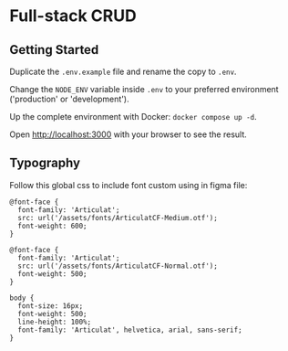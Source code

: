 # Full-stack CRUD

## Getting Started

Duplicate the `.env.example` file and rename the copy to `.env`.

Change the `NODE_ENV` variable inside `.env` to your preferred environment ('production' or 'development').

Up the complete environment with Docker: `docker compose up -d`.

Open [http://localhost:3000](http://localhost:3000) with your browser to see the result.

## Typography

Follow this global css to include font custom using in figma file:

```
@font-face {
  font-family: 'Articulat';
  src: url('/assets/fonts/ArticulatCF-Medium.otf');
  font-weight: 600;
}

@font-face {
  font-family: 'Articulat';
  src: url('/assets/fonts/ArticulatCF-Normal.otf');
  font-weight: 500;
}

body {
  font-size: 16px;
  font-weight: 500;
  line-height: 100%;
  font-family: 'Articulat', helvetica, arial, sans-serif;
}
```
